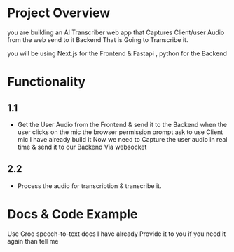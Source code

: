 # Project Overview
you are building an AI Transcriber web app that Captures Client/user Audio from the web send to it Backend That is Going to Transcribe it.

you will be using  Next.js for the Frontend  & Fastapi , python for the Backend 

# Functionality 
## 1.1
- Get the User Audio from the Frontend & send it to the Backend 
  when the user clicks on the mic the browser permission prompt ask to use Client mic I have already build it 
  Now we need to Capture the user audio in real time & send it to our Backend Via websocket 

## 2.2
- Process the audio for transcribtion & transcribe it. 

# Docs & Code Example 
Use Groq speech-to-text docs I have already Provide it to you if you need it again than tell me 
